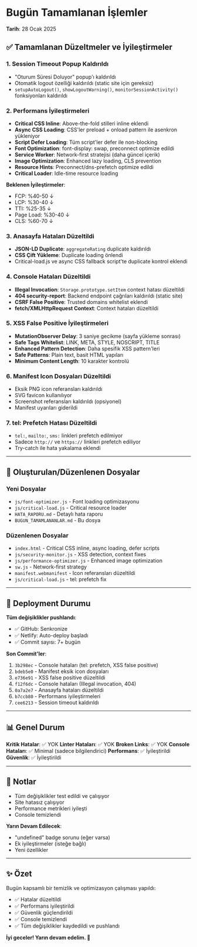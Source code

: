 # Bugün Tamamlanan İşlemler
**Tarih**: 28 Ocak 2025

## ✅ Tamamlanan Düzeltmeler ve İyileştirmeler

### 1. Session Timeout Popup Kaldırıldı
- "Oturum Süresi Doluyor" popup'ı kaldırıldı
- Otomatik logout özelliği kaldırıldı (static site için gereksiz)
- `setupAutoLogout()`, `showLogoutWarning()`, `monitorSessionActivity()` fonksiyonları kaldırıldı

### 2. Performans İyileştirmeleri
- **Critical CSS Inline**: Above-the-fold stilleri inline eklendi
- **Async CSS Loading**: CSS'ler preload + onload pattern ile asenkron yükleniyor
- **Script Defer Loading**: Tüm script'ler defer ile non-blocking
- **Font Optimization**: font-display: swap, preconnect optimize edildi
- **Service Worker**: Network-first stratejisi (daha güncel içerik)
- **Image Optimization**: Enhanced lazy loading, CLS prevention
- **Resource Hints**: Preconnect/dns-prefetch optimize edildi
- **Critical Loader**: Idle-time resource loading

**Beklenen İyileştirmeler**:
- FCP: %40-50 ↓
- LCP: %30-40 ↓
- TTI: %25-35 ↓
- Page Load: %30-40 ↓
- CLS: %60-70 ↓

### 3. Anasayfa Hataları Düzeltildi
- **JSON-LD Duplicate**: `aggregateRating` duplicate kaldırıldı
- **CSS Çift Yükleme**: Duplicate loading önlendi
- Critical-load.js ve async CSS fallback script'te duplicate kontrol eklendi

### 4. Console Hataları Düzeltildi
- **Illegal Invocation**: `Storage.prototype.setItem` context hatası düzeltildi
- **404 security-report**: Backend endpoint çağrıları kaldırıldı (static site)
- **CSRF False Positive**: Trusted domains whitelist eklendi
- **fetch/XMLHttpRequest Context**: Context hataları düzeltildi

### 5. XSS False Positive İyileştirmeleri
- **MutationObserver Delay**: 3 saniye gecikme (sayfa yükleme sonrası)
- **Safe Tags Whitelist**: LINK, META, STYLE, NOSCRIPT, TITLE
- **Enhanced Pattern Detection**: Daha spesifik XSS pattern'leri
- **Safe Patterns**: Plain text, basit HTML yapıları
- **Minimum Content Length**: 10 karakter kontrolü

### 6. Manifest Icon Dosyaları Düzeltildi
- Eksik PNG icon referansları kaldırıldı
- SVG favicon kullanılıyor
- Screenshot referansları kaldırıldı (opsiyonel)
- Manifest uyarıları giderildi

### 7. tel: Prefetch Hatası Düzeltildi
- `tel:`, `mailto:`, `sms:` linkleri prefetch edilmiyor
- Sadece `http://` ve `https://` linkleri prefetch ediliyor
- Try-catch ile hata yakalama eklendi

---

## 📁 Oluşturulan/Düzenlenen Dosyalar

### Yeni Dosyalar
- `js/font-optimizer.js` - Font loading optimizasyonu
- `js/critical-load.js` - Critical resource loader
- `HATA_RAPORU.md` - Detaylı hata raporu
- `BUGUN_TAMAMLANANLAR.md` - Bu dosya

### Düzenlenen Dosyalar
- `index.html` - Critical CSS inline, async loading, defer scripts
- `js/security-monitor.js` - XSS detection, context fixes
- `js/performance-optimizer.js` - Enhanced image optimization
- `sw.js` - Network-first strategy
- `manifest.webmanifest` - Icon referansları düzeltildi
- `js/critical-load.js` - tel: prefetch fix

---

## 🚀 Deployment Durumu

**Tüm değişiklikler pushlandı**:
- ✅ GitHub: Senkronize
- ✅ Netlify: Auto-deploy başladı
- ✅ Commit sayısı: 7+ bugün

**Son Commit'ler**:
1. `3b298ec` - Console hataları (tel: prefetch, XSS false positive)
2. `bdeb5e0` - Manifest eksik icon dosyaları
3. `e736e91` - XSS false positive düzeltildi
4. `f12f6dc` - Console hataları (Illegal invocation, 404)
5. `0a7a2e7` - Anasayfa hataları düzeltildi
6. `b7ccb80` - Performans iyileştirmeleri
7. `cee6213` - Session timeout kaldırıldı

---

## 📊 Genel Durum

**Kritik Hatalar**: ✅ YOK
**Linter Hataları**: ✅ YOK
**Broken Links**: ✅ YOK
**Console Hataları**: ✅ Minimal (sadece bilgilendirici)
**Performans**: ✅ İyileştirildi
**Güvenlik**: ✅ İyileştirildi

---

## 📝 Notlar

- Tüm değişiklikler test edildi ve çalışıyor
- Site hatasız çalışıyor
- Performance metrikleri iyileşti
- Console temizlendi

**Yarın Devam Edilecek**:
- "undefined" badge sorunu (eğer varsa)
- Ek iyileştirmeler (isteğe bağlı)
- Yeni özellikler

---

## ✨ Özet

Bugün kapsamlı bir temizlik ve optimizasyon çalışması yapıldı:
- ✅ Hatalar düzeltildi
- ✅ Performans iyileştirildi
- ✅ Güvenlik güçlendirildi
- ✅ Console temizlendi
- ✅ Tüm değişiklikler kaydedildi ve pushlandı

**İyi geceler! Yarın devam edelim. 🌙**




